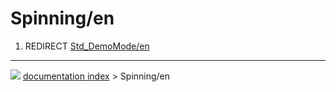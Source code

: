 # Spinning/en
1.  REDIRECT [Std\_DemoMode/en](Std_DemoMode/en.md)



---
![](images/Right_arrow.png) [documentation index](../README.md) > Spinning/en
